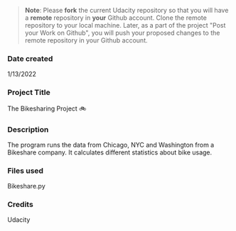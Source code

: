 >**Note**: Please **fork** the current Udacity repository so that you will have a **remote** repository in **your** Github account. Clone the remote repository to your local machine. Later, as a part of the project "Post your Work on Github", you will push your proposed changes to the remote repository in your Github account.

### Date created
1/13/2022

### Project Title
The Bikesharing Project 🚲

### Description
The program runs the data from Chicago, NYC and Washington from a Bikeshare company. It calculates different statistics about bike usage.

### Files used
Bikeshare.py

### Credits
Udacity
